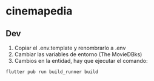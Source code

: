 # cinemapedia

## Dev

1. Copiar el .env.template y renombrarlo a .env
2. Cambiar las variables de entorno (The MovieDBks)
3. Cambios en la entidad, hay que ejecutar el comando:

```
flutter pub run build_runner build
```
